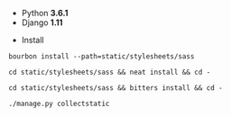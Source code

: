 - Python **3.6.1**
- Django **1.11**


* Install

`bourbon install --path=static/stylesheets/sass`

`cd static/stylesheets/sass && neat install && cd -`

`cd static/stylesheets/sass && bitters install && cd -`

`./manage.py collectstatic`
